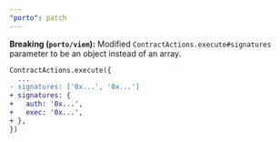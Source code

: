 ```yaml
---
"porto": patch
---
```


**Breaking (`porto/viem`):** Modified `ContractActions.execute#signatures` parameter to be an object instead of an array.

```diff
ContractActions.execute({
  ...
- signatures: ['0x...', '0x...']
+ signatures: {
+   auth: '0x...',
+   exec: '0x...',
+ },
})
```